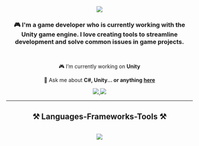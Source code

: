 
<h1 align="center">
    <img src="https://readme-typing-svg.herokuapp.com/?font=Righteous&size=35&center=true&vCenter=true&width=500&height=70&duration=4000&lines=Hi+There!+👋;+I'm+Batuhan+Çakmakçıoğlu!;" />
</h1>

<h3 align="center">🎮 I'm a game developer who is currently working with the Unity game engine. I love creating tools to streamline development and solve common issues in game projects.</h3>

<br/>

<div align="center">
 
🎮 I’m currently working on **Unity**

💬 Ask me about **C#, Unity... or anything [here](https://github.com/batuhanckmkc/batuhanckmkc/issues)**

 </div>
 
<div align="center"> 
  <a href="mailto:cakmakcioglu.batu@gmail.com">
    <img src="https://img.shields.io/badge/Gmail-333333?style=for-the-badge&logo=gmail&logoColor=red" />
  </a>
  <a href="https://linkedin.com/in/batuhanckmkc" target="_blank">
    <img src="https://img.shields.io/badge/LinkedIn-0077B5?style=for-the-badge&logo=linkedin&logoColor=white" target="_blank" />
  </a>
</div>

 <hr/>
 
<h2 align="center">⚒️ Languages-Frameworks-Tools ⚒️</h2>
<br/>
<div align="center">
    <img src="https://skillicons.dev/icons?i=git,cs,unity,rider" />
</div>

<br/>

